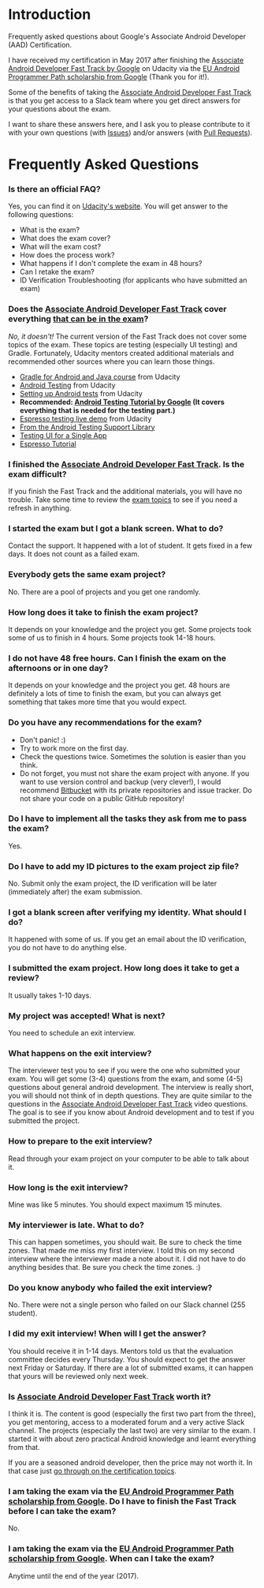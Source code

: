 # Introduction

Frequently asked questions about Google's Associate Android Developer (AAD) Certification.

I have received my certification in May 2017 after finishing the [Associate Android Developer Fast Track by Google](https://www.udacity.com/course/associate-android-developer-fast-track--nd818) on Udacity via the [EU Android Programmer Path scholarship from Google](https://www.udacity.com/google-scholarships) (Thank you for it!).

Some of the benefits of taking the [Associate Android Developer Fast Track](https://www.udacity.com/course/associate-android-developer-fast-track--nd818) is that you get access to a Slack team where you get direct answers for your questions about the exam.

I want to share these answers here, and I ask you to please contribute to it with your own questions (with [Issues](https://github.com/gabor-meszaros/aad-certification-faq/issues)) and/or answers (with [Pull Requests](https://github.com/gabor-meszaros/aad-certification-faq/pulls)).

# Frequently Asked Questions

### Is there an official FAQ?

Yes, you can find it on [Udacity's website](https://www.udacity.com/google-certifications). You will get answer to the following questions:

  - What is the exam?
  - What does the exam cover?
  - What will the exam cost?
  - How does the process work?
  - What happens if I don't complete the exam in 48 hours?
  - Can I retake the exam?
  - ID Verification Troubleshooting (for applicants who have submitted an exam)

### Does the [Associate Android Developer Fast Track](https://www.udacity.com/course/associate-android-developer-fast-track--nd818) cover everything [that can be in the exam](https://www.udacity.com/google-certifications#exam-details)?

*No, it doesn't!* The current version of the Fast Track does not cover some topics of the exam. These topics are testing (especially UI testing) and Gradle. Fortunately, Udacity mentors created additional materials and recommended other sources where you can learn those things. 

  - [Gradle for Android and Java course](https://www.udacity.com/course/gradle-for-android-and-java--ud867) from Udacity
  - [Android Testing](https://classroom.udacity.com/courses/ud867/lessons/3983839023/concepts/43479588550923) from Udacity
  - [Setting up Android tests](https://classroom.udacity.com/courses/ud867/lessons/3983839023/concepts/43260001340923) from Udacity
  - **Recommended: [Android Testing Tutorial by Google](https://codelabs.developers.google.com/codelabs/android-testing/index.html?index=..%2F..%2Findex#0) (It covers everything that is needed for the testing part.)**
  - [Espresso testing live demo](https://youtu.be/NEsuF6Kc2WM?t=2h35m) from Udacity
  - [From the Android Testing Support Library](https://google.github.io/android-testing-support-library/docs/espresso/)
  - [Testing UI for a Single App](https://developer.android.com/training/testing/ui-testing/espresso-testing.html)
  - [Espresso Tutorial](http://www.vogella.com/tutorials/AndroidTestingEspresso/article.html)

### I finished the [Associate Android Developer Fast Track](https://www.udacity.com/course/associate-android-developer-fast-track--nd818). Is the exam difficult?

If you finish the Fast Track and the additional materials, you will have no trouble. Take some time to review the [exam topics](https://www.udacity.com/google-certifications#exam-details) to see if you need a refresh in anything.

### I started the exam but I got a blank screen. What to do?

Contact the support. It happened with a lot of student. It gets fixed in a few days. It does not count as a failed exam.

### Everybody gets the same exam project?

No. There are a pool of projects and you get one randomly.

### How long does it take to finish the exam project?

It depends on your knowledge and the project you get. Some projects took some of us to finish in 4 hours. Some projects took 14-18 hours.

### I do not have 48 free hours. Can I finish the exam on the afternoons or in one day?

It depends on your knowledge and the project you get. 48 hours are definitely a lots of time to finish the exam, but you can always get something that takes more time that you would expect.

### Do you have any recommendations for the exam?

  - Don't panic! :)
  - Try to work more on the first day.
  - Check the questions twice. Sometimes the solution is easier than you think.
  - Do not forget, you must not share the exam project with anyone. If you want to use version control and backup (very clever!), I would recommend [Bitbucket](https://bitbucket.org) with its private repositories and issue tracker. Do not share your code on a public GitHub repository!

### Do I have to implement all the tasks they ask from me to pass the exam?

Yes.

### Do I have to add my ID pictures to the exam project zip file?

No. Submit only the exam project, the ID verification will be later (immediately after) the exam submission.

### I got a blank screen after verifying my identity. What should I do?

It happened with some of us. If you get an email about the ID verification, you do not have to do anything else.

### I submitted the exam project. How long does it take to get a review?

It usually takes 1-10 days.

### My project was accepted! What is next?

You need to schedule an exit interview.

### What happens on the exit interview?

The interviewer test you to see if you were the one who submitted your exam. You will get some (3-4) questions from the exam, and some (4-5) questions about general android development. The interview is really short, you will should not think of in depth questions. They are quite similar to the questions in the [Associate Android Developer Fast Track](https://www.udacity.com/course/associate-android-developer-fast-track--nd818) video questions. The goal is to see if you know about Android development and to test if you submitted the project.

### How to prepare to the exit interview?

Read through your exam project on your computer to be able to talk about it.

### How long is the exit interview?

Mine was like 5 minutes. You should expect maximum 15 minutes.

### My interviewer is late. What to do?

This can happen sometimes, you should wait. Be sure to check the time zones. That made me miss my first interview. I told this on my second interview where the interviewer made a note about it. I did not have to do anything besides that. Be sure you check the time zones. :)

### Do you know anybody who failed the exit interview?

No. There were not a single person who failed on our Slack channel (255 student).

### I did my exit interview! When will I get the answer?

You should receive it in 1-14 days. Mentors told us that the evaluation committee decides every Thursday. You should expect to get the answer next Friday or Saturday. If there are a lot of submitted exams, it can happen that yours will be reviewed only next week.

### Is [Associate Android Developer Fast Track](https://www.udacity.com/course/associate-android-developer-fast-track--nd818) worth it?

I think it is. The content is good (especially the first two part from the three), you get mentoring, access to a moderated forum and a very active Slack channel. The projects (especially the last two) are very similar to the exam. I started it with about zero practical Android knowledge and learnt everything from that.

If you are a seasoned android developer, then the price may not worth it. In that case just [go through on the certification topics](https://www.udacity.com/google-certifications#exam-details).

### I am taking the exam via the [EU Android Programmer Path scholarship from Google](https://www.udacity.com/google-scholarships). Do I have to finish the Fast Track before I can take the exam?

No.

### I am taking the exam via the [EU Android Programmer Path scholarship from Google](https://www.udacity.com/google-scholarships). When can I take the exam?

Anytime until the end of the year (2017).

